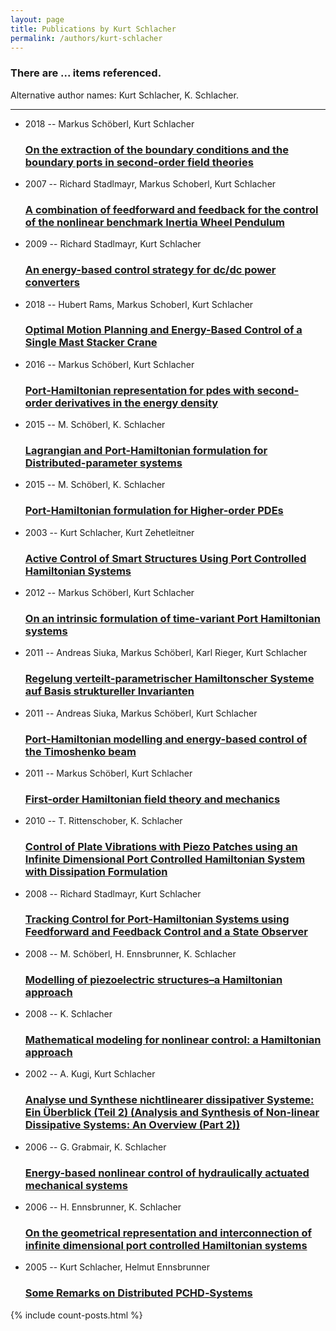 ```yaml
---
layout: page
title: Publications by Kurt Schlacher
permalink: /authors/kurt-schlacher
---
```


<h3 id="number-posts">There are ... items referenced.</h3>
<p id='info-authors'>Alternative author names: Kurt Schlacher, K. Schlacher.</p>
<hr />
<ul class="post-list">
<li><span class='post-meta'>2018 -- Markus Schöberl, Kurt Schlacher</span><h3><a class='post-link' href="{{ site.baseurl }}/on-the-extraction-of-the-boundary-conditions-and-the-boundary-ports-in-second-order-field-theories">On the extraction of the boundary conditions and the boundary ports in second-order field theories</a></h3></li>
<li><span class='post-meta'>2007 -- Richard Stadlmayr, Markus Schoberl, Kurt Schlacher</span><h3><a class='post-link' href="{{ site.baseurl }}/a-combination-of-feedforward-and-feedback-for-the-control-of-the-nonlinear-benchmark-inertia-wheel-pendulum">A combination of feedforward and feedback for the control of the nonlinear benchmark Inertia Wheel Pendulum</a></h3></li>
<li><span class='post-meta'>2009 -- Richard Stadlmayr, Kurt Schlacher</span><h3><a class='post-link' href="{{ site.baseurl }}/an-energy-based-control-strategy-for-dc-dc-power-converters">An energy-based control strategy for dc/dc power converters</a></h3></li>
<li><span class='post-meta'>2018 -- Hubert Rams, Markus Schoberl, Kurt Schlacher</span><h3><a class='post-link' href="{{ site.baseurl }}/optimal-motion-planning-and-energy-based-control-of-a-single-mast-stacker-crane">Optimal Motion Planning and Energy-Based Control of a Single Mast Stacker Crane</a></h3></li>
<li><span class='post-meta'>2016 -- Markus Schöberl, Kurt Schlacher</span><h3><a class='post-link' href="{{ site.baseurl }}/port-hamiltonian-representation-for-pdes-with-second-order-derivatives-in-the-energy-density">Port‐Hamiltonian representation for pdes with second‐order derivatives in the energy density</a></h3></li>
<li><span class='post-meta'>2015 -- M. Schöberl, K. Schlacher</span><h3><a class='post-link' href="{{ site.baseurl }}/lagrangian-and-port-hamiltonian-formulation-for-distributed-parameter-systems">Lagrangian and Port-Hamiltonian formulation for Distributed-parameter systems</a></h3></li>
<li><span class='post-meta'>2015 -- M. Schöberl, K. Schlacher</span><h3><a class='post-link' href="{{ site.baseurl }}/port-hamiltonian-formulation-for-higher-order-pdes">Port-Hamiltonian formulation for Higher-order PDEs</a></h3></li>
<li><span class='post-meta'>2003 -- Kurt Schlacher, Kurt Zehetleitner</span><h3><a class='post-link' href="{{ site.baseurl }}/active-control-of-smart-structures-using-port-controlled-hamiltonian-systems">Active Control of Smart Structures Using Port Controlled Hamiltonian Systems</a></h3></li>
<li><span class='post-meta'>2012 -- Markus Schöberl, Kurt Schlacher</span><h3><a class='post-link' href="{{ site.baseurl }}/on-an-intrinsic-formulation-of-time-variant-port-hamiltonian-systems">On an intrinsic formulation of time-variant Port Hamiltonian systems</a></h3></li>
<li><span class='post-meta'>2011 -- Andreas Siuka, Markus Schöberl, Karl Rieger, Kurt Schlacher</span><h3><a class='post-link' href="{{ site.baseurl }}/regelung-verteilt-parametrischer-hamiltonscher-systeme-auf-basis-struktureller-invarianten">Regelung verteilt-parametrischer Hamiltonscher Systeme auf Basis struktureller Invarianten</a></h3></li>
<li><span class='post-meta'>2011 -- Andreas Siuka, Markus Schöberl, Kurt Schlacher</span><h3><a class='post-link' href="{{ site.baseurl }}/port-hamiltonian-modelling-and-energy-based-control-of-the-timoshenko-beam">Port-Hamiltonian modelling and energy-based control of the Timoshenko beam</a></h3></li>
<li><span class='post-meta'>2011 -- Markus Schöberl, Kurt Schlacher</span><h3><a class='post-link' href="{{ site.baseurl }}/first-order-hamiltonian-field-theory-and-mechanics">First-order Hamiltonian field theory and mechanics</a></h3></li>
<li><span class='post-meta'>2010 -- T. Rittenschober, K. Schlacher</span><h3><a class='post-link' href="{{ site.baseurl }}/control-of-plate-vibrations-with-piezo-patches-using-an-infinite-dimensional-port-controlled-hamiltonian-system-with-dissipation-formulation">Control of Plate Vibrations with Piezo Patches using an Infinite Dimensional Port Controlled Hamiltonian System with Dissipation Formulation</a></h3></li>
<li><span class='post-meta'>2008 -- Richard Stadlmayr, Kurt Schlacher</span><h3><a class='post-link' href="{{ site.baseurl }}/tracking-control-for-port-hamiltonian-systems-using-feedforward-and-feedback-control-and-a-state-observer">Tracking Control for Port-Hamiltonian Systems using Feedforward and Feedback Control and a State Observer</a></h3></li>
<li><span class='post-meta'>2008 -- M. Schöberl, H. Ennsbrunner, K. Schlacher</span><h3><a class='post-link' href="{{ site.baseurl }}/modelling-of-piezoelectric-structures-a-hamiltonian-approach">Modelling of piezoelectric structures–a Hamiltonian approach</a></h3></li>
<li><span class='post-meta'>2008 -- K. Schlacher</span><h3><a class='post-link' href="{{ site.baseurl }}/mathematical-modeling-for-nonlinear-control-a-hamiltonian-approach">Mathematical modeling for nonlinear control: a Hamiltonian approach</a></h3></li>
<li><span class='post-meta'>2002 -- A. Kugi, Kurt Schlacher</span><h3><a class='post-link' href="{{ site.baseurl }}/analyse-und-synthese-nichtlinearer-dissipativer-systeme-ein-uberblick-teil-2-analysis-and-synthesis-of-non-linear-dissipative-systems-an-overview-part-2">Analyse und Synthese nichtlinearer dissipativer Systeme: Ein Überblick (Teil 2) (Analysis and Synthesis of Non-linear Dissipative Systems: An Overview (Part 2))</a></h3></li>
<li><span class='post-meta'>2006 -- G. Grabmair, K. Schlacher</span><h3><a class='post-link' href="{{ site.baseurl }}/energy-based-nonlinear-control-of-hydraulically-actuated-mechanical-systems">Energy-based nonlinear control of hydraulically actuated mechanical systems</a></h3></li>
<li><span class='post-meta'>2006 -- H. Ennsbrunner, K. Schlacher</span><h3><a class='post-link' href="{{ site.baseurl }}/on-the-geometrical-representation-and-interconnection-of-infinite-dimensional-port-controlled-hamiltonian-systems">On the geometrical representation and interconnection of infinite dimensional port controlled Hamiltonian systems</a></h3></li>
<li><span class='post-meta'>2005 -- Kurt Schlacher, Helmut Ennsbrunner</span><h3><a class='post-link' href="{{ site.baseurl }}/some-remarks-on-distributed-pchd-systems">Some Remarks on Distributed PCHD‐Systems</a></h3></li>

</ul>
{% include count-posts.html %}
